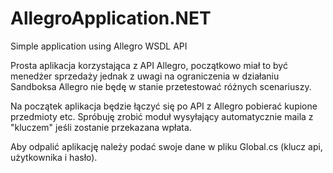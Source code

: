 # AllegroApplication.NET
Simple application using Allegro WSDL API

Prosta aplikacja korzystająca z API Allegro, początkowo miał to być menedżer sprzedaży jednak z uwagi na ograniczenia w działaniu Sandboksa Allegro nie będę w stanie przetestować różnych scenariuszy.

Na początek aplikacja będzie łączyć się po API z Allegro pobierać kupione przedmioty etc. Spróbuję zrobić moduł wysyłający automatycznie maila z "kluczem" jeśli zostanie przekazana wpłata.

Aby odpalić aplikację należy podać swoje dane w pliku Global.cs (klucz api, użytkownika i hasło).
